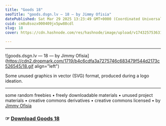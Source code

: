 ```yaml
---
title: "Goods 18"
seoTitle: "goods.dsgn.lv — 18 — by Jimmy Ofisia"
datePublished: Sat Mar 29 2025 13:23:49 GMT+0000 (Coordinated Universal Time)
cuid: cm8u8sozx000409jx5pw88cdl
slug: 18
cover: https://cdn.hashnode.com/res/hashnode/image/upload/v1743257536312/d26561c5-7e12-4dc2-b0ed-abb323b2f308.png

---
```


---

![goods.dsgn.lv — 18 — by Jimmy Ofisia](https://cdn2.dropmark.com/1719/b4c6cdfa3a7275746c683479f544d2173c526545/18.gif align="left")

Some unused graphics in vector (SVG) format, produced during a logo ideation.

---

some random freebies • freely downloadable materials • unused project materials • creative commons derivatives • creative commons licensed • by [Jimmy Ofisia](https://dsgn.lv)

### ☞ [**Download** **Goods 18**](https://folder.dsgn.lv/b/goods18)